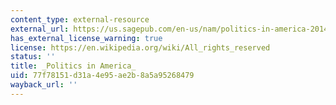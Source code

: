 ```yaml
---
content_type: external-resource
external_url: https://us.sagepub.com/en-us/nam/politics-in-america-2014/book240572
has_external_license_warning: true
license: https://en.wikipedia.org/wiki/All_rights_reserved
status: ''
title: _Politics in America_
uid: 77f78151-d31a-4e95-ae2b-8a5a95268479
wayback_url: ''
---
```

